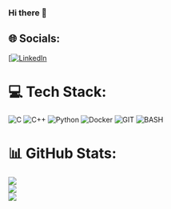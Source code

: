 ### Hi there 👋

## 🌐 Socials:
[[![LinkedIn](https://img.shields.io/badge/LinkedIn-%230077B5.svg?logo=linkedin&logoColor=white)](https://linkedin.com/in/www.linkedin.com/in/john-dasilva-ampurua.) 

# 💻 Tech Stack:
![C](https://img.shields.io/badge/c-%2300599C.svg?style=for-the-badge&logo=c&logoColor=white) ![C++](https://img.shields.io/badge/c++-%2300599C.svg?style=for-the-badge&logo=c%2B%2B&logoColor=white) ![Python](https://img.shields.io/badge/python-3670A0?style=for-the-badge&logo=python&logoColor=ffdd54) ![Docker](https://img.shields.io/badge/docker-%230db7ed.svg?style=for-the-badge&logo=docker&logoColor=white) ![GIT](https://img.shields.io/badge/GIT-%23F05032?style=for-the-badge&logo=git&logoColor=white) ![BASH](https://img.shields.io/badge/BASH-%234EAA25?style=for-the-badge&logo=gnubash&logoColor=white)

# 📊 GitHub Stats:
![](https://github-readme-stats.vercel.app/api?username=johnconh&theme=dark&hide_border=false&include_all_commits=false&count_private=false)<br/>
![](https://github-readme-streak-stats.herokuapp.com/?user=johnconh&theme=dark&hide_border=false)<br/>
![](https://github-readme-stats.vercel.app/api/top-langs/?username=johnconh&theme=dark&hide_border=false&include_all_commits=false&count_private=false&layout=compact)
